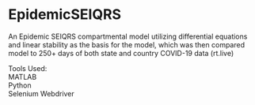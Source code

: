 # EpidemicSEIQRS
An Epidemic SEIQRS compartmental model utilizing differential equations and linear stability as the basis for the model, which was then compared model to 250+ days of both state and country COVID-19 data (rt.live) 

Tools Used:  
MATLAB  
Python  
Selenium Webdriver
